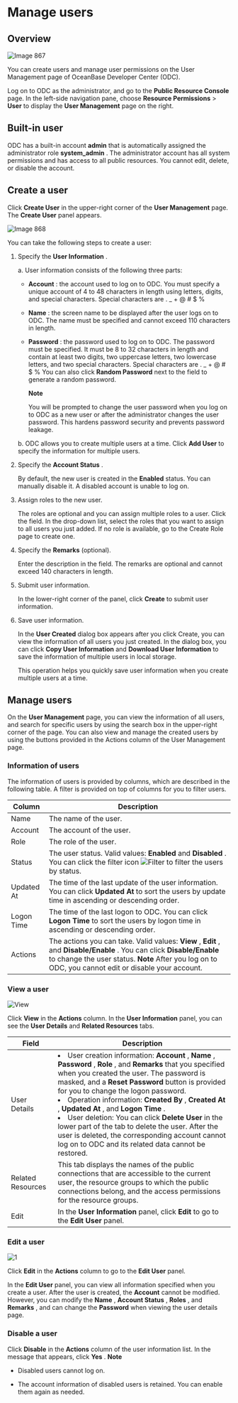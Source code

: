 Manage users 
=================================



Overview 
-----------------------------

![Image 867](https://help-static-aliyun-doc.aliyuncs.com/assets/img/en-US/0113133561/p308934.png)

You can create users and manage user permissions on the User Management page of OceanBase Developer Center (ODC). 

Log on to ODC as the administrator, and go to the **Public Resource Console** page. In the left-side navigation pane, choose **Resource Permissions** \> **User** to display the **User Management** page on the right.

Built-in user 
----------------------------------

ODC has a built-in account **admin** that is automatically assigned the administrator role **system_admin** . The administrator account has all system permissions and has access to all public resources. You cannot edit, delete, or disable the account.

Create a user 
----------------------------------

Click **Create User** in the upper-right corner of the **User Management** page. The **Create User** panel appears. 

![Image 868](https://help-static-aliyun-doc.aliyuncs.com/assets/img/en-US/8818379361/p308936.png)

You can take the following steps to create a user:

1. Specify the **User Information** . 

   a. User information consists of the following three parts:

      * **Account** : the account used to log on to ODC. You must specify a unique account of 4 to 48 characters in length using letters, digits, and special characters. Special characters are . _ + @ # $ %

        
      
      * **Name** : the screen name to be displayed after the user logs on to ODC. The name must be specified and cannot exceed 110 characters in length.

        
      
      * **Password** : the password used to log on to ODC. The password must be specified. It must be 8 to 32 characters in length and contain at least two digits, two uppercase letters, two lowercase letters, and two special characters. Special characters are . _ + @ # $ % You can also click **Random Password** next to the field to generate a random password. 

        **Note**

        

        You will be prompted to change the user password when you log on to ODC as a new user or after the administrator changes the user password. This hardens password security and prevents password leakage.
        
      

      
   
   b. ODC allows you to create multiple users at a time. Click **Add User** to specify the information for multiple users.

      
   

   

2. Specify the **Account Status** . 

   By default, the new user is created in the **Enabled** status. You can manually disable it. A disabled account is unable to log on.
   

3. Assign roles to the new user. 

   The roles are optional and you can assign multiple roles to a user. Click the field. In the drop-down list, select the roles that you want to assign to all users you just added. If no role is available, go to the Create Role page to create one.
   

4. Specify the **Remarks** (optional). 

   Enter the description in the field. The remarks are optional and cannot exceed 140 characters in length.
   

5. Submit user information. 

   In the lower-right corner of the panel, click **Create** to submit user information.
   

6. Save user information. 

   In the **User Created** dialog box appears after you click Create, you can view the information of all users you just created. In the dialog box, you can click **Copy User Information** and **Download User Information** to save the information of multiple users in local storage. 

   This operation helps you quickly save user information when you create multiple users at a time.
   




Manage users 
---------------------------------

On the **User Management** page, you can view the information of all users, and search for specific users by using the search box in the upper-right corner of the page. You can also view and manage the created users by using the buttons provided in the Actions column of the User Management page. 

### Information of users 

The information of users is provided by columns, which are described in the following table. A filter is provided on top of columns for you to filter users. 


|   Column   |                                                                                                                          Description                                                                                                                           |
|------------|----------------------------------------------------------------------------------------------------------------------------------------------------------------------------------------------------------------------------------------------------------------|
| Name       | The name of the user.                                                                                                                                                                                                                                          |
| Account    | The account of the user.                                                                                                                                                                                                                                       |
| Role    | The role of the user.                                                      |
| Status     | The user status. Valid values: **Enabled** and **Disabled** . You can click the filter icon ![Filter](https://help-static-aliyun-doc.aliyuncs.com/assets/img/en-US/8487860461/p352180.jpg) to filter the users by status.                      |
| Updated At | The time of the last update of the user information.  You can click **Updated At** to sort the users by update time in ascending or descending order.                                                                                          |
| Logon Time | The time of the last logon to ODC.  You can click **Logon Time** to sort the users by logon time in ascending or descending order.                                                                                                             |
| Actions    | The actions you can take. Valid values: **View** , **Edit** , and **Disable/Enable** . You can click **Disable/Enable** to change the user status. **Note**  After you log on to ODC, you cannot edit or disable your account. |



### View a user 

![View](https://help-static-aliyun-doc.aliyuncs.com/assets/img/en-US/5674823561/p421887.png)

Click **View** in the **Actions** column. In the **User Information** panel, you can see the **User Details** and **Related Resources** tabs.


|       Field       |                                                                                                                                                                                                                                                                                                                                              Description                                                                                                                                                                                                                                                                                                                                               |
|-------------------|--------------------------------------------------------------------------------------------------------------------------------------------------------------------------------------------------------------------------------------------------------------------------------------------------------------------------------------------------------------------------------------------------------------------------------------------------------------------------------------------------------------------------------------------------------------------------------------------------------------------------------------------------------------------------------------------------------|
| User Details      | <li> User creation information: **Account** , **Name** , **Password** , **Role** , and **Remarks** that you specified when you created the user. The password is masked, and a **Reset Password** button is provided for you to change the logon password. </li>  <li> Operation information: **Created By** , **Created At** , **Updated At** , and **Logon Time** .</li>   <li> User deletion: You can click **Delete User** in the lower part of the tab to delete the user. After the user is deleted, the corresponding account cannot log on to ODC and its related data cannot be restored.</li>    |
| Related Resources | This tab displays the names of the public connections that are accessible to the current user, the resource groups to which the public connections belong, and the access permissions for the resource groups.                                                                                                                                                                                                                                                                                                                                                                                                                                                                                         |
| Edit              | In the **User Information** panel, click **Edit** to go to the **Edit User** panel.                                                                                                                                                                                                                                                                                                                                                                                                                                                                                                                                                                                                                    |



### Edit a user 

![1](https://help-static-aliyun-doc.aliyuncs.com/assets/img/en-US/5674823561/p437759.png)

Click **Edit** in the **Actions** column to go to the **Edit User** panel. 

In the **Edit User** panel, you can view all information specified when you create a user. After the user is created, the **Account** cannot be modified. However, you can modify the **Name** , **Account Status** , **Roles** , and **Remarks** , and can change the **Password** when viewing the user details page.

### Disable a user 

Click **Disable** in the **Actions** column of the user information list. In the message that appears, click **Yes** . 
**Note**

* Disabled users cannot log on.

  

* The account information of disabled users is retained. You can enable them again as needed.

  



